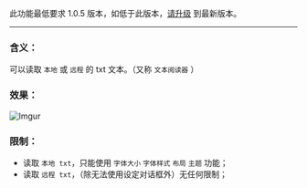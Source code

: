 此功能最低要求 1.0.5 版本，如低于此版本，[请升级](http://ksria.com/simpread/) 到最新版本。
***

### 含义：
可以读取 `本地` 或 `远程` 的 txt 文本。（又称 `文本阅读器` ）

### 效果：
![Imgur](https://simpread-1254315611.cos.ap-shanghai.myqcloud.com/static/docs/assets/T1ycFeA.gif)

### 限制：
- 读取 `本地 txt`，只能使用 `字体大小` `字体样式` `布局` `主题` 功能；
- 读取 `远程 txt`，（除无法使用设定对话框外）无任何限制；
